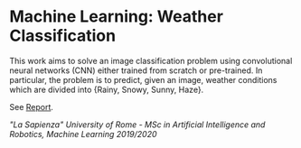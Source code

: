 # Machine Learning: Weather Classification
This work aims to solve an image classification problem using convolutional neural networks (CNN) either trained from scratch or pre-trained. In particular, the problem is to predict, given an image, weather conditions which are divided into {Rainy, Snowy, Sunny, Haze}.

See [Report](report.pdf).

*"La Sapienza" University of Rome - MSc in Artificial Intelligence and Robotics, Machine Learning 2019/2020*
